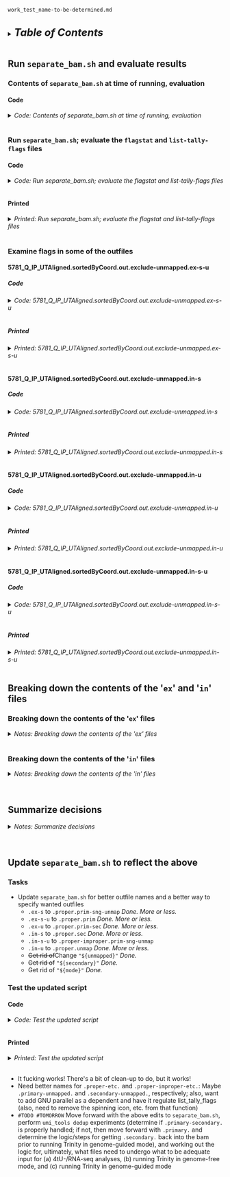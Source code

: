 
`work_test_name-to-be-determined.md`
<br />
<br />

<details>
<summary><font size="+2"><b><i>Table of Contents</i></b></font></summary>
<!-- MarkdownTOC -->

1. [Run `separate_bam.sh` and evaluate results](#run-separate_bamsh-and-evaluate-results)
	1. [Contents of `separate_bam.sh` at time of running, evaluation](#contents-of-separate_bamsh-at-time-of-running-evaluation)
		1. [Code](#code)
	1. [Run `separate_bam.sh`; evaluate the `flagstat` and `list-tally-flags` files](#run-separate_bamsh-evaluate-the-flagstat-and-list-tally-flags-files)
		1. [Code](#code-1)
		1. [Printed](#printed)
	1. [Examine flags in some of the outfiles](#examine-flags-in-some-of-the-outfiles)
		1. [5781_Q_IP_UTAligned.sortedByCoord.out.exclude-unmapped.ex-s-u](#5781_q_ip_utalignedsortedbycoordoutexclude-unmappedex-s-u)
			1. [Code](#code-2)
			1. [Printed](#printed-1)
		1. [5781_Q_IP_UTAligned.sortedByCoord.out.exclude-unmapped.in-s](#5781_q_ip_utalignedsortedbycoordoutexclude-unmappedin-s)
			1. [Code](#code-3)
			1. [Printed](#printed-2)
		1. [5781_Q_IP_UTAligned.sortedByCoord.out.exclude-unmapped.in-u](#5781_q_ip_utalignedsortedbycoordoutexclude-unmappedin-u)
			1. [Code](#code-4)
			1. [Printed](#printed-3)
		1. [5781_Q_IP_UTAligned.sortedByCoord.out.exclude-unmapped.in-s-u](#5781_q_ip_utalignedsortedbycoordoutexclude-unmappedin-s-u)
			1. [Code](#code-5)
			1. [Printed](#printed-4)
1. [Breaking down the contents of the '`ex`' and '`in`' files](#breaking-down-the-contents-of-the-ex-and-in-files)
	1. [Breaking down the contents of the '`ex`' files](#breaking-down-the-contents-of-the-ex-files)
	1. [Breaking down the contents of the '`in`' files](#breaking-down-the-contents-of-the-in-files)
1. [Summarize decisions](#summarize-decisions)
1. [Update `separate_bam.sh` to reflect the above](#update-separate_bamsh-to-reflect-the-above)
	1. [Tasks](#tasks)
	1. [Test the updated script](#test-the-updated-script)
		1. [Code](#code-6)
		1. [Printed](#printed-5)

<!-- /MarkdownTOC -->
</details>
<br />

<a id="run-separate_bamsh-and-evaluate-results"></a>
## Run `separate_bam.sh` and evaluate results
<a id="contents-of-separate_bamsh-at-time-of-running-evaluation"></a>
### Contents of `separate_bam.sh` at time of running, evaluation
<a id="code"></a>
#### Code
<details>
<summary><i>Code: Contents of separate_bam.sh at time of running, evaluation</i></summary>

```bash
#!/bin/bash

#  separate_split_bam.sh
#  KA


check_dependency() {
    what="""
    check_dependency()
    ------------------
    Check if program is available in \"\${PATH}\"; exit if not
    
    :param 1: program to be checked <chr>
    :return: NA
    """
    if [[ -z "${1}" ]]; then
        printf "%s\n" "${what}"
    else
        command -v "${1}" &>/dev/null ||
            {
                printf "%s\n" "Exiting: \"${1}\" not found in \"\${PATH}\"."
                printf "%s\n\n" "         Check your env or install \"${1}\"?"
                # exit 1
            }
    fi
}


check_argument_safe_mode() {
    what="""
    check_argument_safe_mode()
    --------------------------
    Run script in \"safe mode\" (\`set -Eeuxo pipefail\`) if specified

    #TODO Check that param is not empty or inappropriate format/string

    :param 1: run script in safe mode: TRUE or FALSE <lgl> [default: FALSE]
    :return: NA    
    """
    case "$(convert_chr_lower "${1}")" in
        true | t | 1) \
            printf "%s\n" "-u: \"Safe mode\" is TRUE."
            set -Eeuxo pipefail
            ;;
        false | f | 0) \
            printf "%s\n" "\"Safe mode\" is FALSE." ;;
        *) \
            printf "%s\n" "Exiting: \"Safe mode\" must be TRUE or FALSE."
            # exit 1
            ;;
    esac
}


check_exists_file() {
    what="""
    check_exists_file()
    -------------------
    Check that a file exists; exit if it doesn't
    
    #TODO Check that param is not an inappropriate format/string

    :param 1: file, including path <chr>
    :return: NA
    """
    if [[ -z "${1}" ]]; then
        printf "%s\n" "${what}"
    elif [[ ! -f "${1}" ]]; then
        printf "%s\n\n" "Exiting: File \"${1}\" does not exist."
        # exit 1
    else
        :
    fi
}


check_exists_directory() {
    what="""
    check_exists_directory()
    ------------------------
    Check that a directory exists; if it doesn't, then either make it or exit

    #TODO Check that params are not empty or inappropriate formats/strings

    :param 1: create directory if not found: TRUE or FALSE <lgl>
    :param 2: directory, including path <chr>
    :return: NA    
    """
    case "$(convert_chr_lower "${1}")" in
        true | t | 1) \
            [[ -d "${2}" ]] ||
                {
                    printf "%s\n" "${2} doesn't exist; mkdir'ing it."
                    mkdir -p "${2}"
                }
            ;;
        false | f | 0) \
            [[ -d "${2}" ]] ||
                {
                    printf "%s\n" "Exiting: ${2} does not exist."
                    exit 1
                }
            ;;
        *) \
            printf "%s\n" "Exiting: param 1 is not TRUE or FALSE."
            printf "%s\n" "${what}"
            exit 1
            ;;
    esac
}


check_argument_threads() {
    what="""
    check_argument_threads()
    ---------------
    Check the value assigned to variable for threads/cores in script

    :param 1: value assigned to variable for threads/cores <int >= 1>
    :return: NA

    #TODO Checks...
    """
    case "${1}" in
        '' | *[!0-9]*) \
            printf "%s\n" "Exiting: argument must be an integer >= 1."
            # exit 1
            ;;
        *) : ;;
    esac
}


check_argument_unmapped() {
    #TODO Description (what), checks, etc.
    case "$(convert_chr_lower "${1}")" in
        true | t | 1) \
            unmapped=1
            printf "%s\n" "\"Target 'unmapped' reads\" is TRUE."
            ;;
        false | f | 0) \
            unmapped=0
            printf "%s\n" "\"Target 'unmapped' reads\" is FALSE."
            ;;
        *) \
            printf "%s\n\n" "Exiting: \"unmapped\" argument must be TRUE or FALSE.\n"
            # exit 1
            ;;
    esac
}


check_argument_secondary() {
    #TODO Description (what), checks, etc.
    case "$(convert_chr_lower "${1}")" in
        true | t | 1) \
            secondary=1
            printf "%s\n" "\"Target 'secondary' alignments\" is TRUE."
            ;;
        false | f | 0) \
            secondary=0
            printf "%s\n" "\"Target 'secondary' alignments\" is FALSE."
            ;;
        *) \
            printf "%s\n\n" "Exiting: \"secondary\" argument must be TRUE or FALSE.\n"
            # exit 1
            ;;
    esac
}


check_argument_mode() {
    #TODO Description (what), checks, etc.
    case "$(convert_chr_lower "${1}")" in
        1) \
            mode=1
            printf "%s\n" "\"Run in '{in,ex}clusion' mode\" is set to '1'."
            ;;
        2) \
            mode=2
            printf "%s\n" "\"Run in '{in,ex}clusion' mode\" is set to '2'."
            ;;
        3) \
            mode=3
            printf "%s\n" "\"Run in '{in,ex}clusion' mode\" is set to '3'."
            ;;
        *) \
            printf "%s\n\n" "Exiting: \"{in,ex}clusion mode\" argument must be 1, 2, or 3.\n"
            # exit 1
            ;;
    esac
}


check_argument_flagstat() {
    #TODO Description (what), checks, etc.
    case "$(convert_chr_lower "${1}")" in
        true | t | 1) \
            flagstat=1
            printf "%s\n" "\"Run samtools flagstat\" is TRUE."
            ;;
        false | f | 0) \
            flagstat=0
            printf "%s\n" "\"Run samtools flagstat\" is FALSE."
            ;;
        *) \
            printf "%s\n\n" "Exiting: \"flagstat\" argument must be TRUE or FALSE.\n"
            # exit 1
            ;;
    esac
}


calculate_run_time() {
    what="""
    calculate_run_time()
    --------------------
    Calculate run time for chunk of code
    
    #TODO Check that params are not empty or inappropriate formats or strings

    :param 1: start time in \$(date +%s) format
    :param 2: end time in \$(date +%s) format
    :param 3: message to be displayed when printing the run time <chr>
    :return: message <chr>
    """
    local run_time
    
    run_time="$(echo "${2}" - "${1}" | bc -l)"
    
    echo ""
    echo "${3}"
    printf 'Run time: %dh:%dm:%ds\n' \
        $(( run_time/3600 )) \
        $(( run_time%3600/60 )) \
        $(( run_time%60 ))
    echo ""
}


display_spinning_icon() {
    what="""
    display_spinning_icon()
    -----------------------
    Display \"spinning icon\" while a background process runs
    
    #TODO Checks...
    
    :param 1: PID of the last program the shell ran in the background <int>
    :param 2: message to be displayed next to the spinning icon <chr>
    :return: spinning icon <chr>
    """
    local spin
    local i
    
    spin="/|\\–"
    i=0
    
    while kill -0 "${1}" 2> /dev/null; do
        i=$(( (i + 1) % 4 ))
        printf "\r${spin:$i:1} %s" "${2}"
        sleep .15
    done
}


list_tally_flags() {
    what="""
    list_tally_flags()
    ------------------
    List and tally flags in a bam infile; function acts on a bam infile to
    perform piped commands (samtools view, cut, sort, uniq -c, sort -nr) that
    list and tally flags; function writes the results to a txt outfile, the
    name of which is derived from the txt infile

    #TODO Checks...

    :param 1: name of bam infile, including path <chr>
    :param 2: name of txt outfile, including path <chr>
    :return: file \"\${2}\"
    """
    local start
    local end

    start="$(date +%s)"
    
    samtools view "${1}" \
        | cut -d$'\t' -f 2 \
        | sort \
        | uniq -c \
        | sort -nr \
            > "${2}" &
    display_spinning_icon $! \
    "Running piped commands (samtools view, cut, sort, uniq -c, sort -nr) on $(basename "${1}")... "
        
    end="$(date +%s)"
    echo ""
    calculate_run_time "${start}" "${end}"  \
    "List and tally flags in $(basename "${1}")."
}


check_argument_list_etc() {
    #TODO Description (what), checks, etc.
    case "$(convert_chr_lower "${1}")" in
        true | t | 1) \
            list_etc=1
            printf "%s\n" "\"Run list_tally_flags()\" is TRUE."
            ;;
        false | f | 0) \
            list_etc=0
            printf "%s\n" "\"Run list_tally_flags()\" is FALSE."
            ;;
        *) \
            printf "%s\n\n" "Exiting: \"list_etc\" argument must be TRUE or FALSE.\n"
            # exit 1
            ;;
    esac
}


convert_chr_lower() {
    what="""
    convert_chr_lower()
    -------------------
    Convert alphabetical characters in a string to lowercase letters
    
    :param 1: string <chr>
    :return: converted string (stdout) <chr>
    """
    if [[ -z "${1}" ]]; then
        printf "%s\n" "${what}"
    else
        string_in="${1}"
        string_out="$(printf %s "${string_in}" | tr '[:upper:]' '[:lower:]')"

        echo "${string_out}"
    fi
}


print_usage() {
    what="""
    print_usage()
    -------------
    Print the script's help message and exit

    #TODO Checks...

    :param 1: help message assigned to a variable within script <chr>
    :return: help message (stdout) <chr>
    """
    echo "${1}"
    exit 1
}


check_etc() {
    what="""
    check_etc()
    -----------
    Check dependencies, and check and make variable assignments 

    #TODO Checks, etc., and a means to print the contents of variable what

    :global safe_mode:
    :global infile:
    :global outdir:
    :global threads:
    :global flagstat:
    :return global base:
    :return global outfile:
    """
    #  Check for necessary dependencies; exit if not found
    check_dependency samtools

    #  Evaluate "${safe_mode}"
    check_argument_safe_mode "${safe_mode}"

    #  Check that "${infile}" exists
    check_exists_file "${infile}"

    #  If TRUE, then make "${outdir}" if it does not exist; if FALSE (i.e.,
    #+ "${outdir}" does not exist), then exit
    check_exists_directory TRUE "${outdir}"

    #TODO
    check_argument_unmapped "${unmapped}"
    
    #TODO
    check_argument_secondary "${secondary}"
    
    #TODO
    check_argument_mode "${mode}"
    
    #  Check on value assigned to "${flagstat}"
    check_argument_flagstat "${flagstat}"

    #TODO
    check_argument_list_etc "${list_etc}"
    
    #  Check on value assigned to "${threads}"
    check_argument_threads "${threads}"

    #TODO Not sure if I want these assignments in this function...
    #  Make additional variable assignments from the arguments
    base="$(basename "${infile}")"
    outfile="${base%.bam}.exclude-unmapped.bam"

    echo ""
}


main() {
    what="""
    main()
    ------
    Run samtools view to exclude unmapped reads from bam infile; optionally,
    run samtools flagstat on primary alignment-filtered bam outfile

    #TODO Checks, etc., and a means to print the contents of variable what
    
    :global threads: number of threads <int >= 1>
    :global infile: bam infile, including path <chr>
    :global outdir: outfile directory, including path <chr>
    :global outfile: bam outfile, including path <chr>
    :global flagstat: run samtools flagstat on bams <0 or 1>
    :global list_etc: run samtools flagstat on bams <0 or 1>
    :return: file outdir/outfile (samtools view)
    :return: file outdir/outfile (samtools flagstat)
    :return: file outdir/outfile (list_tally_flags)
    """
    echo ""
    echo "Running ${0}... "
    echo "Filtering out unmapped reads..."

    if [[ "${mode}" -eq 1 ]]; then
        #  Inclusion ---------------------------
        #  Including only (--rf/-F) unmapped reads (0x0004, 0x0008)
        if [[ "${unmapped}" -eq 1 ]]; then
            samtools view \
                -@ "${threads}" \
                --rf 0x0004 \
                --rf 0x0008 \
                -F 0x0100 \
                -b -o "${outdir}/${outfile%.bam}.in-u.bam" \
                "${infile}"
        fi

        #  Including only (--rf/-F) secondary alignments (0x0100)
        if [[ "${secondary}" -eq 1 ]]; then
            samtools view \
                -@ "${threads}" \
                --rf 0x0100 \
                -F 0x0004 \
                -F 0x0008 \
                -b -o "${outdir}/${outfile%.bam}.in-s.bam" \
                "${infile}"
        fi

        #  Inclusion (--rf) of 0x0100, 0x0004, and 0x0008
        if [[ "${unmapped}" -eq 1 && "${secondary}" -eq 1 ]]; then
            samtools view \
                -@ "${threads}" \
                --rf 0x0100 \
                --rf 0x0004 \
                --rf 0x0008 \
                -b -o "${outdir}/${outfile%.bam}.in-s-u.bam" \
                "${infile}"
        fi

        #  Exclusion ---------------------------
        #  Excluding (-F) unmapped reads (0x0004, 0x0008)
        if [[ "${unmapped}" -eq 1 ]]; then
            samtools view \
                -@ "${threads}" \
                -F 0x0004 \
                -F 0x0008 \
                -b -o "${outdir}/${outfile%.bam}.ex-u.bam" \
                "${infile}"
        fi

        #  Excluding (-F) secondary alignments (0x0100)
        if [[ "${secondary}" -eq 1 ]]; then
            samtools view \
                -@ "${threads}" \
                -F 0x0100 \
                -b -o "${outdir}/${outfile%.bam}.ex-s.bam" \
                "${infile}"
        fi

        #  Excluding (-F) 0x0100, 0x0004, and 0x0008
        if [[ "${unmapped}" -eq 1 && "${secondary}" -eq 1 ]]; then
            samtools view \
                -@ "${threads}" \
                -F 0x0100 \
                -F 0x0004 \
                -F 0x0008 \
                -b -o "${outdir}/${outfile%.bam}.ex-s-u.bam" \
                "${infile}"
        fi

    elif [[ "${mode}" -eq 2 ]]; then
        #  Inclusion ---------------------------
        #  Including only (--rf/-F) unmapped reads (0x0004, 0x0008)
        if [[ "${unmapped}" -eq 1 ]]; then
            samtools view \
                -@ "${threads}" \
                --rf 0x0004 \
                --rf 0x0008 \
                -F 0x0100 \
                -b -o "${outdir}/${outfile%.bam}.in-u.bam" \
                "${infile}"
        fi

        #  Including only (--rf/-F) secondary alignments (0x0100)
        if [[ "${secondary}" -eq 1 ]]; then
            samtools view \
                -@ "${threads}" \
                --rf 0x0100 \
                -F 0x0004 \
                -F 0x0008 \
                -b -o "${outdir}/${outfile%.bam}.in-s.bam" \
                "${infile}"
        fi

        #  Including only (--rf/-F) 0x0100, 0x0004, and 0x0008
        if [[ "${unmapped}" -eq 1 && "${secondary}" -eq 1 ]]; then
            samtools view \
                -@ "${threads}" \
                --rf 0x0100 \
                --rf 0x0004 \
                --rf 0x0008 \
                -b -o "${outdir}/${outfile%.bam}.in-s-u.bam" \
                "${infile}"
        fi

    elif [[ "${mode}" -eq 3 ]]; then
        #  Exclusion ---------------------------
        #  Excluding (-F) unmapped reads (0x0004, 0x0008)
        if [[ "${unmapped}" -eq 1 ]]; then
            samtools view \
                -@ "${threads}" \
                -F 0x0004 \
                -F 0x0008 \
                -b -o "${outdir}/${outfile%.bam}.ex-u.bam" \
                "${infile}"
        fi

        #  Excluding (-F) secondary alignments (0x0100)
        if [[ "${secondary}" -eq 1 ]]; then
            samtools view \
                -@ "${threads}" \
                -F 0x0100 \
                -b -o "${outdir}/${outfile%.bam}.ex-s.bam" \
                "${infile}"
        fi

        #  Excluding (-F) 0x0100, 0x0004, and 0x0008
        if [[ "${unmapped}" -eq 1 && "${secondary}" -eq 1 ]]; then
            samtools view \
                -@ "${threads}" \
                -F 0x0100 \
                -F 0x0004 \
                -F 0x0008 \
                -b -o "${outdir}/${outfile%.bam}.ex-s-u.bam" \
                "${infile}"
        fi
    fi

    if [[ $((flagstat)) -eq 1 ]]; then
        for i in "${outdir}/${outfile%.bam}."*".bam"; do
            samtools flagstat \
                -@ "${threads}" \
                "${i}" \
                    > "${i%.bam}.flagstat.txt"
        done
    fi

    if [[ $((list_etc)) -eq 1 ]]; then
        for i in "${outdir}/${outfile%.bam}."*".bam"; do
            list_tally_flags \
                "${i}" \
                "${i%.bam}.list-tally-flags.txt"
        done
    fi
}


#  ------------------------------------
#  Handle arguments
#  ------------------------------------
help="""
#  ------------------------------------
#  separate_split_bams.sh
#  ------------------------------------
Filter out unmapped reads from a bam infile. Optionally, run samtools flagstat
on the filtered bam outfile.

Name(s) of outfile(s) will be derived from the infile.

Dependencies:
    - samtools >= version #TBD

Arguments:
    -u  safe_mode  use safe mode: TRUE or FALSE <lgl> [default: FALSE]
    -i  infile     bam infile, including path <chr>
    -o  outdir     outfile directory, including path; if not found, will be
                   mkdir'd <chr>
    -v  unmapped   target 'unmapped' reads <lgl> [default: TRUE]
    -s  secondary  target 'secondary' alignments <lgl> [default: TRUE]
    -m  mode       run in '{in,ex}clusion' mode 1, 2, or 3 <int = 1, 2, or 3>
                   [default: 1]

                       mode 1: bam outfiles *including* and *excluding* the
                               'unmapped' reads and/or 'secondary' alignments
                               are produced
                       mode 2: only bam outfiles *including* the 'unmapped'
                               reads and/or 'secondary' alignments are produced
                               produced
                       mode 3: only bam outfiles *excluding* the 'unmapped'
                               reads and/or 'secondary' alignments are produced
                               produced

    -f  flagstat   run samtools flagstat on bam outfiles <lgl> [default: TRUE]
    -l  list_etc   run list_tally_flags() on bam outfiles <lgl> [default: TRUE]
    -t  threads    number of threads <int >= 1> [default: 1]
"""

while getopts "u:i:o:v:s:m:f:l:t:" opt; do
    case "${opt}" in
        u) safe_mode="${OPTARG}" ;;
        i) infile="${OPTARG}" ;;
        o) outdir="${OPTARG}" ;;
        v) unmapped="${OPTARG}" ;;
        s) secondary="${OPTARG}" ;;
        m) mode="${OPTARG}" ;;
        f) flagstat="${OPTARG}" ;;
        l) list_etc="${OPTARG}" ;;
        t) threads="${OPTARG}" ;;
        *) print_usage ;;
    esac
done

[[ -z "${safe_mode}" ]] && safe_mode=FALSE
[[ -z "${infile}" ]] && print_usage "${help}"
[[ -z "${outdir}" ]] && print_usage "${help}"
[[ -z "${unmapped}" ]] && unmapped=TRUE
[[ -z "${secondary}" ]] && secondary=TRUE
[[ -z "${mode}" ]] && mode=1
[[ -z "${flagstat}" ]] && flagstat=TRUE
[[ -z "${list_etc}" ]] && list_etc=TRUE
[[ -z "${threads}" ]] && threads=1


#  ------------------------------------
#  Check dependencies, and check and make variable assignments 
#  ------------------------------------
check_etc


#  ------------------------------------
#  Run samtools to...
#  ------------------------------------
main
```
</details>
<br />

<a id="run-separate_bamsh-evaluate-the-flagstat-and-list-tally-flags-files"></a>
### Run `separate_bam.sh`; evaluate the `flagstat` and `list-tally-flags` files
<a id="code-1"></a>
#### Code
<details>
<summary><i>Code: Run separate_bam.sh; evaluate the flagstat and list-tally-flags files</i></summary>

```bash
#!/bin/bash
#DONTRUN #CONTINUE

grabnode  # 8, etc.
transcriptome
Trinity_env
ml SAMtools/1.16.1-GCC-11.2.0

bash bin/separate_bam.sh

in="tmp/2023-0210_test-data_separate_bam_reads-alignments/5781_Q_IP_UTAligned.sortedByCoord.out.bam"
out="tmp/2023-0210_test-data_separate_bam_reads-alignments/test"
bash bin/separate_bam.sh \
    -u FALSE \
    -i "${in}" \
    -o "${out}" \
    -v TRUE \
    -s TRUE \
    -m 1 \
    -f TRUE \
    -l TRUE \
    -t "${SLURM_CPUS_ON_NODE}"

cd "${out}"

for i in *.flagstat.txt *.list-tally-flags.txt; do
	echo "${i}"
	cat "${i}"
	echo ""
done

transcriptome
```
</details>
<br />

<a id="printed"></a>
#### Printed
<details>
<summary><i>Printed: Run separate_bam.sh; evaluate the flagstat and list-tally-flags files</i></summary>

```txt
❯ grabnode
How many CPUs/cores would you like to grab on the node? [1-36] 8
How much memory (GB) would you like to grab? [160]
Please enter the max number of days you would like to grab this node: [1-7] 1
Do you need a GPU ? [y/N]N

You have requested 8 CPUs on this node/server for 1 days or until you type exit.

Warning: If you exit this shell before your jobs are finished, your jobs
on this node/server will be terminated. Please use sbatch for larger jobs.

Shared PI folders can be found in: /fh/fast, /fh/scratch and /fh/secure.

Requesting Queue: campus-new cores: 8 memory: 160 gpu: NONE
srun: job 10188359 queued and waiting for resources
srun: job 10188359 has been allocated resources


❯ bash bin/separate_bam.sh

#  ------------------------------------
#  separate_split_bams.sh
#  ------------------------------------
Filter out unmapped reads from a bam infile. Optionally, run samtools flagstat
on the filtered bam outfile.

Name(s) of outfile(s) will be derived from the infile.

Dependencies:
    - samtools >= version #TBD

Arguments:
    -u  safe_mode  use safe mode: TRUE or FALSE <lgl> [default: FALSE]
    -i  infile     bam infile, including path <chr>
    -o  outdir     outfile directory, including path; if not found, will be
                   mkdir'd <chr>
    -v  unmapped   target 'unmapped' reads <lgl> [default: TRUE]
    -s  secondary  target 'secondary' alignments <lgl> [default: TRUE]
    -m  mode       run in '{in,ex}clusion' mode 1, 2, or 3 <int = 1, 2, or 3>
                   [default: 1]

                       mode 1: bam outfiles *including* and *excluding* the
                               'unmapped' reads and/or 'secondary' alignments
                               are produced
                       mode 2: only bam outfiles *including* the 'unmapped'
                               reads and/or 'secondary' alignments are produced
                               produced
                       mode 3: only bam outfiles *excluding* the 'unmapped'
                               reads and/or 'secondary' alignments are produced
                               produced

    -f  flagstat   run samtools flagstat on bam outfiles <lgl> [default: TRUE]
    -l  list_etc   run list_tally_flags() on bam outfiles <lgl> [default: TRUE]
    -t  threads    number of threads <int >= 1> [default: 1]


❯ bash bin/separate_bam.sh \
>     -u FALSE \
>     -i "${in}" \
>     -o "${out}" \
>     -v TRUE \
>     -s TRUE \
>     -m 1 \
>     -f TRUE \
>     -l TRUE \
>     -t "${SLURM_CPUS_ON_NODE}"
"Safe mode" is FALSE.
tmp/2023-0210_test-data_separate_bam_reads-alignments/test doesn't exist; mkdir'ing it.
"Run in 'unmapped' mode" is TRUE.
"Run in 'secondary' mode" is TRUE.
"Run in '{in,ex}clusion' mode" is set to '1'.
"Run samtools flagstat" is TRUE.
"Run list_tally_flags()" is TRUE.


Running bin/separate_bam.sh...
Filtering out unmapped reads...
/ Running piped commands (samtools view, cut, sort, uniq -c, sort -nr) on 5781_Q_IP_UTAligned.sortedByCoord.out.exclude-unmapped.ex-s.bam...

List and tally flags in 5781_Q_IP_UTAligned.sortedByCoord.out.exclude-unmapped.ex-s.bam.
Run time: 0h:0m:7s

– Running piped commands (samtools view, cut, sort, uniq -c, sort -nr) on 5781_Q_IP_UTAligned.sortedByCoord.out.exclude-unmapped.ex-s-u.bam...

List and tally flags in 5781_Q_IP_UTAligned.sortedByCoord.out.exclude-unmapped.ex-s-u.bam.
Run time: 0h:0m:7s

\ Running piped commands (samtools view, cut, sort, uniq -c, sort -nr) on 5781_Q_IP_UTAligned.sortedByCoord.out.exclude-unmapped.ex-u.bam...

List and tally flags in 5781_Q_IP_UTAligned.sortedByCoord.out.exclude-unmapped.ex-u.bam.
Run time: 0h:0m:6s

– Running piped commands (samtools view, cut, sort, uniq -c, sort -nr) on 5781_Q_IP_UTAligned.sortedByCoord.out.exclude-unmapped.in-s.bam...

List and tally flags in 5781_Q_IP_UTAligned.sortedByCoord.out.exclude-unmapped.in-s.bam.
Run time: 0h:0m:1s

| Running piped commands (samtools view, cut, sort, uniq -c, sort -nr) on 5781_Q_IP_UTAligned.sortedByCoord.out.exclude-unmapped.in-s-u.bam...

List and tally flags in 5781_Q_IP_UTAligned.sortedByCoord.out.exclude-unmapped.in-s-u.bam.
Run time: 0h:0m:2s

\ Running piped commands (samtools view, cut, sort, uniq -c, sort -nr) on 5781_Q_IP_UTAligned.sortedByCoord.out.exclude-unmapped.in-u.bam...

List and tally flags in 5781_Q_IP_UTAligned.sortedByCoord.out.exclude-unmapped.in-u.bam.
Run time: 0h:0m:0s


❯ cd "${out}"
/home/kalavatt/tsukiyamalab/kalavatt/2022_transcriptome-construction/tmp/2023-0210_test-data_separate_bam_reads-alignments/test


❯ for i in *.flagstat.txt *.list-tally-flags.txt; do
>     echo "${i}"
>     cat "${i}"
>     echo ""
> done
❯ for i in *.flagstat.txt *.list-tally-flags.txt; do
5781_Q_IP_UTAligned.sortedByCoord.out.exclude-unmapped.ex-s.flagstat.txt
4317664 + 0 in total (QC-passed reads + QC-failed reads)
4317664 + 0 primary
0 + 0 secondary
0 + 0 supplementary
0 + 0 duplicates
0 + 0 primary duplicates
4129819 + 0 mapped (95.65% : N/A)
4129819 + 0 primary mapped (95.65% : N/A)
4317664 + 0 paired in sequencing
2158832 + 0 read1
2158832 + 0 read2
4090422 + 0 properly paired (94.74% : N/A)
4090422 + 0 with itself and mate mapped
39397 + 0 singletons (0.91% : N/A)
0 + 0 with mate mapped to a different chr
0 + 0 with mate mapped to a different chr (mapQ>=5)

5781_Q_IP_UTAligned.sortedByCoord.out.exclude-unmapped.ex-s-u.flagstat.txt
4090422 + 0 in total (QC-passed reads + QC-failed reads)
4090422 + 0 primary
0 + 0 secondary
0 + 0 supplementary
0 + 0 duplicates
0 + 0 primary duplicates
4090422 + 0 mapped (100.00% : N/A)
4090422 + 0 primary mapped (100.00% : N/A)
4090422 + 0 paired in sequencing
2045211 + 0 read1
2045211 + 0 read2
4090422 + 0 properly paired (100.00% : N/A)
4090422 + 0 with itself and mate mapped
0 + 0 singletons (0.00% : N/A)
0 + 0 with mate mapped to a different chr
0 + 0 with mate mapped to a different chr (mapQ>=5)

5781_Q_IP_UTAligned.sortedByCoord.out.exclude-unmapped.ex-u.flagstat.txt
4774802 + 0 in total (QC-passed reads + QC-failed reads)
4090422 + 0 primary
684380 + 0 secondary
0 + 0 supplementary
0 + 0 duplicates
0 + 0 primary duplicates
4774802 + 0 mapped (100.00% : N/A)
4090422 + 0 primary mapped (100.00% : N/A)
4090422 + 0 paired in sequencing
2045211 + 0 read1
2045211 + 0 read2
4090422 + 0 properly paired (100.00% : N/A)
4090422 + 0 with itself and mate mapped
0 + 0 singletons (0.00% : N/A)
0 + 0 with mate mapped to a different chr
0 + 0 with mate mapped to a different chr (mapQ>=5)

5781_Q_IP_UTAligned.sortedByCoord.out.exclude-unmapped.in-s.flagstat.txt
684380 + 0 in total (QC-passed reads + QC-failed reads)
0 + 0 primary
684380 + 0 secondary
0 + 0 supplementary
0 + 0 duplicates
0 + 0 primary duplicates
684380 + 0 mapped (100.00% : N/A)
0 + 0 primary mapped (N/A : N/A)
0 + 0 paired in sequencing
0 + 0 read1
0 + 0 read2
0 + 0 properly paired (N/A : N/A)
0 + 0 with itself and mate mapped
0 + 0 singletons (N/A : N/A)
0 + 0 with mate mapped to a different chr
0 + 0 with mate mapped to a different chr (mapQ>=5)

5781_Q_IP_UTAligned.sortedByCoord.out.exclude-unmapped.in-s-u.flagstat.txt
922429 + 0 in total (QC-passed reads + QC-failed reads)
227242 + 0 primary
695187 + 0 secondary
0 + 0 supplementary
0 + 0 duplicates
0 + 0 primary duplicates
734584 + 0 mapped (79.64% : N/A)
39397 + 0 primary mapped (17.34% : N/A)
227242 + 0 paired in sequencing
113621 + 0 read1
113621 + 0 read2
0 + 0 properly paired (0.00% : N/A)
0 + 0 with itself and mate mapped
39397 + 0 singletons (17.34% : N/A)
0 + 0 with mate mapped to a different chr
0 + 0 with mate mapped to a different chr (mapQ>=5)

5781_Q_IP_UTAligned.sortedByCoord.out.exclude-unmapped.in-u.flagstat.txt
227242 + 0 in total (QC-passed reads + QC-failed reads)
227242 + 0 primary
0 + 0 secondary
0 + 0 supplementary
0 + 0 duplicates
0 + 0 primary duplicates
39397 + 0 mapped (17.34% : N/A)
39397 + 0 primary mapped (17.34% : N/A)
227242 + 0 paired in sequencing
113621 + 0 read1
113621 + 0 read2
0 + 0 properly paired (0.00% : N/A)
0 + 0 with itself and mate mapped
39397 + 0 singletons (17.34% : N/A)
0 + 0 with mate mapped to a different chr
0 + 0 with mate mapped to a different chr (mapQ>=5)

5781_Q_IP_UTAligned.sortedByCoord.out.exclude-unmapped.ex-s.list-tally-flags.txt
1033332 83
1033332 163
1011879 99
1011879 147
  74223 77
  74223 141
  18512 165
  18511 89
  17012 73
  17012 133
   1965 137
   1960 69
   1915 101
   1909 153

5781_Q_IP_UTAligned.sortedByCoord.out.exclude-unmapped.ex-s-u.list-tally-flags.txt
1033332 83
1033332 163
1011879 99
1011879 147

5781_Q_IP_UTAligned.sortedByCoord.out.exclude-unmapped.ex-u.list-tally-flags.txt
1033332 83
1033332 163
1011879 99
1011879 147
 289272 419
 289272 339
  52918 403
  52918 355

5781_Q_IP_UTAligned.sortedByCoord.out.exclude-unmapped.in-s.list-tally-flags.txt
 289272 419
 289272 339
  52918 403
  52918 355

5781_Q_IP_UTAligned.sortedByCoord.out.exclude-unmapped.in-s-u.list-tally-flags.txt
 289272 419
 289272 339
  74223 77
  74223 141
  52918 403
  52918 355
  18512 165
  18511 89
  17012 73
  17012 133
   8489 345
   1965 137
   1960 69
   1915 101
   1909 153
   1328 329
    797 393
    193 409

5781_Q_IP_UTAligned.sortedByCoord.out.exclude-unmapped.in-u.list-tally-flags.txt
  74223 77
  74223 141
  18512 165
  18511 89
  17012 73
  17012 133
   1965 137
   1960 69
   1915 101
   1909 153
```
</details>
<br />

<a id="examine-flags-in-some-of-the-outfiles"></a>
### Examine flags in some of the outfiles
<a id="5781_q_ip_utalignedsortedbycoordoutexclude-unmappedex-s-u"></a>
#### 5781_Q_IP_UTAligned.sortedByCoord.out.exclude-unmapped.ex-s-u
<a id="code-2"></a>
##### Code
<details>
<summary><i>Code: 5781_Q_IP_UTAligned.sortedByCoord.out.exclude-unmapped.ex-s-u</i></summary>

```bash
#!/bin/bash
#DONTRUN #CONTINUE

flags=(
	83
	163
	99
	147
)
for i in "${flags[@]}"; do
	echo "❯ perl bin/parse_bam-flag.pl ${i}"
	perl bin/parse_bam-flag.pl "${i}"
	echo ""
done
```
</details>
<br />

<a id="printed-1"></a>
##### Printed
<details>
<summary><i>Printed: 5781_Q_IP_UTAligned.sortedByCoord.out.exclude-unmapped.ex-s-u</i></summary>

```txt
❯ for i in "${flags[@]}"; do
>     echo "❯ perl bin/parse_bam-flag.pl ${i}"
>     perl bin/parse_bam-flag.pl "${i}"
>     echo ""
> done
❯ perl bin/parse_bam-flag.pl 83
template having multiple segments in sequencing, i.e., read paired (0x1)
each segment properly aligned according to the aligner, i.e., read mapped in proper pair (0x2)
SEQ being reverse complemented, i.e., read reverse strand (0x10)
the first segment in the template, i.e., first in pair (0x40)

❯ perl bin/parse_bam-flag.pl 163
template having multiple segments in sequencing, i.e., read paired (0x1)
each segment properly aligned according to the aligner, i.e., read mapped in proper pair (0x2)
SEQ of the next segment in the template being reversed, i.e., mate reverse strand (0x20)
the last segment in the template, i.e., second in pair (0x80)

❯ perl bin/parse_bam-flag.pl 99
template having multiple segments in sequencing, i.e., read paired (0x1)
each segment properly aligned according to the aligner, i.e., read mapped in proper pair (0x2)
SEQ of the next segment in the template being reversed, i.e., mate reverse strand (0x20)
the first segment in the template, i.e., first in pair (0x40)

❯ perl bin/parse_bam-flag.pl 147
template having multiple segments in sequencing, i.e., read paired (0x1)
each segment properly aligned according to the aligner, i.e., read mapped in proper pair (0x2)
SEQ being reverse complemented, i.e., read reverse strand (0x10)
the last segment in the template, i.e., second in pair (0x80)
```
</details>
<br />

<a id="5781_q_ip_utalignedsortedbycoordoutexclude-unmappedin-s"></a>
#### 5781_Q_IP_UTAligned.sortedByCoord.out.exclude-unmapped.in-s
<a id="code-3"></a>
##### Code
<details>
<summary><i>Code: 5781_Q_IP_UTAligned.sortedByCoord.out.exclude-unmapped.in-s</i></summary>

```bash
#!/bin/bash
#DONTRUN #CONTINUE

flags=(
	419
	339
	403
	355
)
echo "5781_Q_IP_UTAligned.sortedByCoord.out.exclude-unmapped.in-s.list-tally-flags.txt"
for i in "${flags[@]}"; do
	echo "❯ perl bin/parse_bam-flag.pl ${i}"
	perl bin/parse_bam-flag.pl "${i}"
	echo ""
done
```
</details>
<br />

<a id="printed-2"></a>
##### Printed
<details>
<summary><i>Printed: 5781_Q_IP_UTAligned.sortedByCoord.out.exclude-unmapped.in-s</i></summary>

```txt
❯ echo "5781_Q_IP_UTAligned.sortedByCoord.out.exclude-unmapped.in-s.list-tally-flags.txt"
5781_Q_IP_UTAligned.sortedByCoord.out.exclude-unmapped.in-s.list-tally-flags.txt


❯ for i in "${flags[@]}"; do
>     echo "❯ perl bin/parse_bam-flag.pl ${i}"
>     perl bin/parse_bam-flag.pl "${i}"
>     echo ""
> done
❯ perl bin/parse_bam-flag.pl 419
template having multiple segments in sequencing, i.e., read paired (0x1)
each segment properly aligned according to the aligner, i.e., read mapped in proper pair (0x2)
SEQ of the next segment in the template being reversed, i.e., mate reverse strand (0x20)
the last segment in the template, i.e., second in pair (0x80)
secondary alignment, i.e., not primary alignment (0x100)

❯ perl bin/parse_bam-flag.pl 339
template having multiple segments in sequencing, i.e., read paired (0x1)
each segment properly aligned according to the aligner, i.e., read mapped in proper pair (0x2)
SEQ being reverse complemented, i.e., read reverse strand (0x10)
the first segment in the template, i.e., first in pair (0x40)
secondary alignment, i.e., not primary alignment (0x100)

❯ perl bin/parse_bam-flag.pl 403
template having multiple segments in sequencing, i.e., read paired (0x1)
each segment properly aligned according to the aligner, i.e., read mapped in proper pair (0x2)
SEQ being reverse complemented, i.e., read reverse strand (0x10)
the last segment in the template, i.e., second in pair (0x80)
secondary alignment, i.e., not primary alignment (0x100)

❯ perl bin/parse_bam-flag.pl 355
template having multiple segments in sequencing, i.e., read paired (0x1)
each segment properly aligned according to the aligner, i.e., read mapped in proper pair (0x2)
SEQ of the next segment in the template being reversed, i.e., mate reverse strand (0x20)
the first segment in the template, i.e., first in pair (0x40)
secondary alignment, i.e., not primary alignment (0x100)
```
</details>
<br />

<a id="5781_q_ip_utalignedsortedbycoordoutexclude-unmappedin-u"></a>
#### 5781_Q_IP_UTAligned.sortedByCoord.out.exclude-unmapped.in-u
<a id="code-4"></a>
##### Code
<details>
<summary><i>Code: 5781_Q_IP_UTAligned.sortedByCoord.out.exclude-unmapped.in-u</i></summary>

```bash
#!/bin/bash
#DONTRUN #CONTINUE

flags=(
	77
	141
	165
	89
	73
	133
	137
	69
	101
	153
)
for i in "${flags[@]}"; do
	echo "❯ perl bin/parse_bam-flag.pl ${i}"
	perl bin/parse_bam-flag.pl "${i}"
	echo ""
done
```
</details>
<br />

<a id="printed-3"></a>
##### Printed
<details>
<summary><i>Printed: 5781_Q_IP_UTAligned.sortedByCoord.out.exclude-unmapped.in-u</i></summary>

```txt
❯ for i in "${flags[@]}"; do
>     echo "❯ perl bin/parse_bam-flag.pl ${i}"
>     perl bin/parse_bam-flag.pl "${i}"
>     echo ""
> done
❯ perl bin/parse_bam-flag.pl 77
template having multiple segments in sequencing, i.e., read paired (0x1)
segment unmapped, i.e., read unmapped (0x4)
next segment in the template unmapped, i.e., mate unmapped (0x8)
the first segment in the template, i.e., first in pair (0x40)

❯ perl bin/parse_bam-flag.pl 141
template having multiple segments in sequencing, i.e., read paired (0x1)
segment unmapped, i.e., read unmapped (0x4)
next segment in the template unmapped, i.e., mate unmapped (0x8)
the last segment in the template, i.e., second in pair (0x80)

❯ perl bin/parse_bam-flag.pl 165
template having multiple segments in sequencing, i.e., read paired (0x1)
segment unmapped, i.e., read unmapped (0x4)
SEQ of the next segment in the template being reversed, i.e., mate reverse strand (0x20)
the last segment in the template, i.e., second in pair (0x80)

❯ perl bin/parse_bam-flag.pl 89
template having multiple segments in sequencing, i.e., read paired (0x1)
next segment in the template unmapped, i.e., mate unmapped (0x8)
SEQ being reverse complemented, i.e., read reverse strand (0x10)
the first segment in the template, i.e., first in pair (0x40)

❯ perl bin/parse_bam-flag.pl 73
template having multiple segments in sequencing, i.e., read paired (0x1)
next segment in the template unmapped, i.e., mate unmapped (0x8)
the first segment in the template, i.e., first in pair (0x40)

❯ perl bin/parse_bam-flag.pl 133
template having multiple segments in sequencing, i.e., read paired (0x1)
segment unmapped, i.e., read unmapped (0x4)
the last segment in the template, i.e., second in pair (0x80)

❯ perl bin/parse_bam-flag.pl 137
template having multiple segments in sequencing, i.e., read paired (0x1)
next segment in the template unmapped, i.e., mate unmapped (0x8)
the last segment in the template, i.e., second in pair (0x80)

❯ perl bin/parse_bam-flag.pl 69
template having multiple segments in sequencing, i.e., read paired (0x1)
segment unmapped, i.e., read unmapped (0x4)
the first segment in the template, i.e., first in pair (0x40)

❯ perl bin/parse_bam-flag.pl 101
template having multiple segments in sequencing, i.e., read paired (0x1)
segment unmapped, i.e., read unmapped (0x4)
SEQ of the next segment in the template being reversed, i.e., mate reverse strand (0x20)
the first segment in the template, i.e., first in pair (0x40)

❯ perl bin/parse_bam-flag.pl 153
template having multiple segments in sequencing, i.e., read paired (0x1)
next segment in the template unmapped, i.e., mate unmapped (0x8)
SEQ being reverse complemented, i.e., read reverse strand (0x10)
the last segment in the template, i.e., second in pair (0x80)
```
</details>
<br />

<a id="5781_q_ip_utalignedsortedbycoordoutexclude-unmappedin-s-u"></a>
#### 5781_Q_IP_UTAligned.sortedByCoord.out.exclude-unmapped.in-s-u
<a id="code-5"></a>
##### Code
<details>
<summary><i>Code: 5781_Q_IP_UTAligned.sortedByCoord.out.exclude-unmapped.in-s-u</i></summary>

```bash
#!/bin/bash
#DONTRUN #CONTINUE

flags=(
	419
	339
	77
	141
	403
	355
	165
	89
	73
	133
	345
	137
	69
	101
	153
	329
	393
	409
)
for i in "${flags[@]}"; do
	echo "❯ perl bin/parse_bam-flag.pl ${i}"
	perl bin/parse_bam-flag.pl "${i}"
	echo ""
done
```
</details>
<br />

<a id="printed-4"></a>
##### Printed
<details>
<summary><i>Printed: 5781_Q_IP_UTAligned.sortedByCoord.out.exclude-unmapped.in-s-u</i></summary>

```txt
❯ for i in "${flags[@]}"; do
>     echo "❯ perl bin/parse_bam-flag.pl ${i}"
>     perl bin/parse_bam-flag.pl "${i}"
>     echo ""
> done
❯ perl bin/parse_bam-flag.pl 419
template having multiple segments in sequencing, i.e., read paired (0x1)
each segment properly aligned according to the aligner, i.e., read mapped in proper pair (0x2)
SEQ of the next segment in the template being reversed, i.e., mate reverse strand (0x20)
the last segment in the template, i.e., second in pair (0x80)
secondary alignment, i.e., not primary alignment (0x100)

❯ perl bin/parse_bam-flag.pl 339
template having multiple segments in sequencing, i.e., read paired (0x1)
each segment properly aligned according to the aligner, i.e., read mapped in proper pair (0x2)
SEQ being reverse complemented, i.e., read reverse strand (0x10)
the first segment in the template, i.e., first in pair (0x40)
secondary alignment, i.e., not primary alignment (0x100)

❯ perl bin/parse_bam-flag.pl 77
template having multiple segments in sequencing, i.e., read paired (0x1)
segment unmapped, i.e., read unmapped (0x4)
next segment in the template unmapped, i.e., mate unmapped (0x8)
the first segment in the template, i.e., first in pair (0x40)

❯ perl bin/parse_bam-flag.pl 141
template having multiple segments in sequencing, i.e., read paired (0x1)
segment unmapped, i.e., read unmapped (0x4)
next segment in the template unmapped, i.e., mate unmapped (0x8)
the last segment in the template, i.e., second in pair (0x80)

❯ perl bin/parse_bam-flag.pl 403
template having multiple segments in sequencing, i.e., read paired (0x1)
each segment properly aligned according to the aligner, i.e., read mapped in proper pair (0x2)
SEQ being reverse complemented, i.e., read reverse strand (0x10)
the last segment in the template, i.e., second in pair (0x80)
secondary alignment, i.e., not primary alignment (0x100)

❯ perl bin/parse_bam-flag.pl 355
template having multiple segments in sequencing, i.e., read paired (0x1)
each segment properly aligned according to the aligner, i.e., read mapped in proper pair (0x2)
SEQ of the next segment in the template being reversed, i.e., mate reverse strand (0x20)
the first segment in the template, i.e., first in pair (0x40)
secondary alignment, i.e., not primary alignment (0x100)

❯ perl bin/parse_bam-flag.pl 165
template having multiple segments in sequencing, i.e., read paired (0x1)
segment unmapped, i.e., read unmapped (0x4)
SEQ of the next segment in the template being reversed, i.e., mate reverse strand (0x20)
the last segment in the template, i.e., second in pair (0x80)

❯ perl bin/parse_bam-flag.pl 89
template having multiple segments in sequencing, i.e., read paired (0x1)
next segment in the template unmapped, i.e., mate unmapped (0x8)
SEQ being reverse complemented, i.e., read reverse strand (0x10)
the first segment in the template, i.e., first in pair (0x40)

❯ perl bin/parse_bam-flag.pl 73
template having multiple segments in sequencing, i.e., read paired (0x1)
next segment in the template unmapped, i.e., mate unmapped (0x8)
the first segment in the template, i.e., first in pair (0x40)

❯ perl bin/parse_bam-flag.pl 133
template having multiple segments in sequencing, i.e., read paired (0x1)
segment unmapped, i.e., read unmapped (0x4)
the last segment in the template, i.e., second in pair (0x80)

❯ perl bin/parse_bam-flag.pl 345
template having multiple segments in sequencing, i.e., read paired (0x1)
next segment in the template unmapped, i.e., mate unmapped (0x8)
SEQ being reverse complemented, i.e., read reverse strand (0x10)
the first segment in the template, i.e., first in pair (0x40)
secondary alignment, i.e., not primary alignment (0x100)

❯ perl bin/parse_bam-flag.pl 137
template having multiple segments in sequencing, i.e., read paired (0x1)
next segment in the template unmapped, i.e., mate unmapped (0x8)
the last segment in the template, i.e., second in pair (0x80)

❯ perl bin/parse_bam-flag.pl 69
template having multiple segments in sequencing, i.e., read paired (0x1)
segment unmapped, i.e., read unmapped (0x4)
the first segment in the template, i.e., first in pair (0x40)

❯ perl bin/parse_bam-flag.pl 101
template having multiple segments in sequencing, i.e., read paired (0x1)
segment unmapped, i.e., read unmapped (0x4)
SEQ of the next segment in the template being reversed, i.e., mate reverse strand (0x20)
the first segment in the template, i.e., first in pair (0x40)

❯ perl bin/parse_bam-flag.pl 153
template having multiple segments in sequencing, i.e., read paired (0x1)
next segment in the template unmapped, i.e., mate unmapped (0x8)
SEQ being reverse complemented, i.e., read reverse strand (0x10)
the last segment in the template, i.e., second in pair (0x80)

❯ perl bin/parse_bam-flag.pl 329
template having multiple segments in sequencing, i.e., read paired (0x1)
next segment in the template unmapped, i.e., mate unmapped (0x8)
the first segment in the template, i.e., first in pair (0x40)
secondary alignment, i.e., not primary alignment (0x100)

❯ perl bin/parse_bam-flag.pl 393
template having multiple segments in sequencing, i.e., read paired (0x1)
next segment in the template unmapped, i.e., mate unmapped (0x8)
the last segment in the template, i.e., second in pair (0x80)
secondary alignment, i.e., not primary alignment (0x100)

❯ perl bin/parse_bam-flag.pl 409
template having multiple segments in sequencing, i.e., read paired (0x1)
next segment in the template unmapped, i.e., mate unmapped (0x8)
SEQ being reverse complemented, i.e., read reverse strand (0x10)
the last segment in the template, i.e., second in pair (0x80)
secondary alignment, i.e., not primary alignment (0x100)
```
</details>
<br />

<a id="breaking-down-the-contents-of-the-ex-and-in-files"></a>
## Breaking down the contents of the '`ex`' and '`in`' files
<a id="breaking-down-the-contents-of-the-ex-files"></a>
### Breaking down the contents of the '`ex`' files
<details>
<summary><i>Notes: Breaking down the contents of the 'ex' files</i></summary>

```txt
5781_Q_IP_UTAligned.sortedByCoord.out.exclude-unmapped.ex-s.list-tally-flags.txt
1033332 83
1033332 163
1011879 99
1011879 147
  74223 77
  74223 141
  18512 165
  18511 89
  17012 73
  17012 133
   1965 137
   1960 69
   1915 101
   1909 153

5781_Q_IP_UTAligned.sortedByCoord.out.exclude-unmapped.ex-s-u.list-tally-flags.txt
1033332 83
1033332 163
1011879 99
1011879 147

5781_Q_IP_UTAligned.sortedByCoord.out.exclude-unmapped.ex-u.list-tally-flags.txt
1033332 83
1033332 163
1011879 99
1011879 147
 289272 419
 289272 339
  52918 403
  52918 355
```

- `5781_Q_IP_UTAligned.sortedByCoord.out.exclude-unmapped.ex-s`
	+ Composition: Combination of "proper" primary alignments and combinations of singletons and unmapped reads
		* Properly paired alignments (`83` `163` `99` `147`) <b><i>AND</i></b>
		* Unmapped reads (`77` `141` `165` `89` `73` `133` `137` `69` `101` `153`)
	+ Breakdown
		* <b><i>Properly paired</i></b> alignments
			- Paired, oriented, stranded, ordered&mdash;i.e., "proper"
				+ `83`: `0x1` `0x2` `0x10` `0x40`
					* read paired (`0x1`)
					* read mapped in proper pair (`0x2`)
					* read reverse strand (`0x10`)
					* first in pair (`0x40`)
				+ `163`: `0x1` `0x2` `0x20` `0x80`
					* read paired (`0x1`)
					* read mapped in proper pair (`0x2`)
					* mate reverse strand (`0x20`)
					* second in pair (`0x80`)
				+ `99`: `0x1` `0x2` `0x20` `0x40`
					* read paired (`0x1`)
					* read mapped in proper pair (`0x2`)
					* mate reverse strand (`0x20`)
					* first in pair (`0x40`)
				+ `147`: `0x1` `0x2` `0x10` `0x80`
					* read paired (`0x1`)
					* read mapped in proper pair (`0x2`)
					* read reverse strand (`0x10`)
					* second in pair (`0x80`)
		* <b><i>Unmapped</i></b> reads
			- Paired, both reads unmapped and unoriented, but still stranded and ordered
				+ `77`: `0x1` `0x4` `0x8` `0x40`
					* read paired (`0x1`)
					* read unmapped (`0x4`)
					* mate unmapped (`0x8`)
					* first in pair (`0x40`)
				+ `141`: `0x1` `0x4` `0x8` `0x80`
					* read paired (`0x1`)
					* read unmapped (`0x4`)
					* mate unmapped (`0x8`)
					* second in pair (`0x80`)
			- Paired, one read mapped, one read unmapped (∴ a singleton and its mate)&mdash;both stranded and ordered
				+ `165`: `0x1` `0x4` `0x20` `0x80`
					* read paired (`0x1`)
					* read unmapped (`0x4`)
					* mate reverse strand (`0x20`)
					* second in pair (`0x80`)
				+ `89`: `0x1` `0x8` `0x10` `0x40`
					* read paired (`0x1`)
					* mate unmapped (`0x8`)
					* read reverse strand (`0x10`)
					* first in pair (`0x40`)
			- Paired, both reads unmapped, unoriented, and unstranded, but still ordered
				+ `73`: `0x1` `0x8` `0x40`
					* read paired (`0x1`)
					* mate unmapped (`0x8`)
					* first in pair (`0x40`)
				+ `133`: `0x1` `0x4` `0x80`
					* read paired (`0x1`)
					* read unmapped (`0x4`)
					* second in pair (`0x80`)
				+ `137`: `0x1` `0x8` `0x80`
					* read paired (`0x1`)
					* mate unmapped (`0x8`)
					* second in pair (`0x80`)
				+ `69`: `0x1` `0x4` `0x40`
					* read paired (`0x1`)
					* read unmapped (`0x4`)
					* first in pair (`0x40`)
			- Paired, both reads unmapped and unoriented, but stranded <u>with pairs on the same strand</u>; also, ordered
				+ `101`: `0x1` `0x4` `0x20` `0x40`
					* read paired (`0x1`)
					* read unmapped (`0x4`)
					* mate reverse strand (`0x20`)
					* first in pair (`0x40`)
				+ `153`: `0x1` `0x8` `0x10` `0x80`
					* read paired (`0x1`)
					* mate unmapped (`0x8`)
					* read reverse strand (`0x10`)
					* second in pair (`0x80`)
	+ `#REMINDER` What is what in terms of flags
		* ` 0x1`: read paired (`0x1`)
		* ` 0x2`: read mapped in proper pair (`0x2`)
		* ` 0x4`: read unmapped (`0x4`)
		* ` 0x8`: mate unmapped (`0x8`)
		* `0x10`: read reverse strand (`0x10`)
		* `0x20`: mate reverse strand (`0x20`)
		* `0x40`: first in pair (`0x40`)
		* `0x80`: second in pair (`0x80`)
	+ What I would want to use this file for...
		* Seems like nothing if I want to move forward with UMI deduplication
			- That is, need to split off `83`, `163`, `99`, `147`
		* However, if I decide I don't want to do UMI deduplication, then this file&mdash;which contains no multimappers&mdash;could undergo `bam`-to-`fastq` conversion; then, the resulting `fastq`s could be used as input for `Trinity` genome-free mode
		* `#DECISION` <mark>For now, <u><b>do not</b></u> output this file</mark>
- `5781_Q_IP_UTAligned.sortedByCoord.out.exclude-unmapped.ex-s-u`
	+ This file is composed solely of alignments with flags `83`, `163`, `99`, and `147`
	+ If UMI deduplication does not work with a combination of primary and secondary alignments (alignments in the below file), then this will become the file to use as input for `umi_tools dedup`
	+ ~~Otherwise, I am not sure if we need this or not~~ We may want to keep and process this file for use in the 4tU-/RNA-seq analyses
	+ `#DECISION` <mark>For now, <u><b>do</b></u> output this file</mark>
- `5781_Q_IP_UTAligned.sortedByCoord.out.exclude-unmapped.ex-u`
	+ This file is composed of alignments with flags `83`, `163`, `99`, `147`, `419`, `339`, `403`, `355`
	+ This is what we want to try as input to `umi_tools dedup`
		* If `umi_tools dedup` does not handle the multimappers appropriately, then we'll need to have the "four- and three-hundred" alignments (`419`, `339`, `403`, and `355`) separated out to be added back in to the post-UMI-deduplicated bam (composed of `83`, `163`, `99`, and `147` alignments) prior to running Trinity genome-guided mode
		* No need to do any processing to separate the "four- and three-hundred" alignments out&mdash;the above files is composed solely of `83`, `163`, `99`, `147`, so would want to use that...
	+ `#DECISION` <mark>Output this file</mark>
</details>
<br />

<a id="breaking-down-the-contents-of-the-in-files"></a>
### Breaking down the contents of the '`in`' files
<details>
<summary><i>Notes: Breaking down the contents of the 'in' files</i></summary>

(Got some weird naming going on, e.g., "`exclude-unmapped.in-s`" `#TODO` Fix this)
```txt
5781_Q_IP_UTAligned.sortedByCoord.out.exclude-unmapped.in-s.list-tally-flags.txt
 289272 419
 289272 339
  52918 403
  52918 355

5781_Q_IP_UTAligned.sortedByCoord.out.exclude-unmapped.in-s-u.list-tally-flags.txt
 289272 419
 289272 339
  74223 77
  74223 141
  52918 403
  52918 355
  18512 165
  18511 89
  17012 73
  17012 133
   8489 345
   1965 137
   1960 69
   1915 101
   1909 153
   1328 329
    797 393
    193 409

5781_Q_IP_UTAligned.sortedByCoord.out.exclude-unmapped.in-u.list-tally-flags.txt
  74223 77
  74223 141
  18512 165
  18511 89
  17012 73
  17012 133
   1965 137
   1960 69
   1915 101
   1909 153
```

- `5781_Q_IP_UTAligned.sortedByCoord.out.exclude-unmapped.in-s`
	+ Composed only of proper secondary alignments (`419`, `339`, `403`, and `355`)
	+ `#DECISION` <mark>Output this for now; if it turns out that `umi_tools dedup` handles the multimappers properly, then stop outputting it</mark>
- `5781_Q_IP_UTAligned.sortedByCoord.out.exclude-unmapped.in-s-u`
	+ Composed of a mix of proper and improper primary and secondary alignments, along with proper and improper singletons
	+ `#NOTE #IMPORTANT` <mark>*Not so* good for&mdash;if necessary&mdash;adding back to UMI-deduplicated bam for <b>Trinity genome-guided work</b></mark>; additional processing would be required to exclude `329` `393` `345` `409`
	+ `#DECISION` <mark><u><b>Do not</b></u> output this</mark>
	+ Breakdown
		* Secondary alignments: Everything proper
			- `419`
				+ read paired (`0x1`)
				+ read mapped in proper pair (`0x2`)
				+ mate reverse strand (`0x20`)
				+ second in pair (`0x80`)
				+ not primary alignment (`0x100`)
			- `339`
				+ read paired (`0x1`)
				+ read mapped in proper pair (`0x2`)
				+ read reverse strand (`0x10`)
				+ first in pair (`0x40`)
				+ not primary alignment (`0x100`)
			- `403`
				+ read paired (`0x1`)
				+ read mapped in proper pair (`0x2`)
				+ read reverse strand (`0x10`)
				+ second in pair (`0x80`)
				+ not primary alignment (`0x100`)
			- `355`
				+ read paired (`0x1`)
				+ read mapped in proper pair (`0x2`)
				+ mate reverse strand (`0x20`)
				+ first in pair (`0x40`)
				+ not primary alignment (`0x100`)
		* Unmapped reads
			- Paired, both reads unmapped but strand is <b><i>not</i></b> determined: <b><i>Use with Trinity GF</i></b>
				+ `77`
					* read paired (`0x1`)
					* read unmapped (`0x4`)
					* mate unmapped (`0x8`)
					* first in pair (`0x40`)
				+ `141`
					* read paired (`0x1`)
					* read unmapped (`0x4`)
					* mate unmapped (`0x8`)
					* second in pair (`0x80`)
			- Paired, one read unmapped (a singleton with an unmapped mate), strand is determined: <b><i>Use with Trinity GF</i></b>
				+ `165`
					* read paired (`0x1`)
					* read unmapped (`0x4`)
					* mate reverse strand (`0x20`)
					* second in pair (`0x80`)
				+ `89`
					* read paired (`0x1`)
					* mate unmapped (`0x8`)
					* read reverse strand (`0x10`)
					* first in pair (`0x40`)
			- Paired, both reads unmapped: <b><i>Use with Trinity GF</i></b>
				+ `73`
					* read paired (`0x1`)
					* mate unmapped (`0x8`)
					* first in pair (`0x40`)
				+ `133`
					* read paired (`0x1`)
					* read unmapped (`0x4`)
					* second in pair (`0x80`)
				+ `137`
					* read paired (`0x1`)
					* mate unmapped (`0x8`)
					* second in pair (`0x80`)
				+ `69`
					* read paired (`0x1`)
					* read unmapped (`0x4`)
					* first in pair (`0x40`)
			- Paired, both reads unmapped, stranded but pairs on the same strand: <b><i>Use with Trinity GF</i></b>
				+ `101`
					* read paired (`0x1`)
					* read unmapped (`0x4`)
					* mate reverse strand (`0x20`)
					* first in pair (`0x40`)
				+ `153`
					* read paired (`0x1`)
					* mate unmapped (`0x8`)
					* read reverse strand (`0x10`)
					* second in pair (`0x80`)
			- Improper secondary alignments
				+ Secondary alignment with one read unmapped&mdash;i.e., a secondary singleton with unmapped mate&mdash;and the strand is <b><i>not</i></b> determined: <b><i>Don't use with Trinity GF</i></b>
					* `329`
						- read paired (`0x1`)
						- mate unmapped (`0x8`)
						- first in pair (`0x40`)
						- not primary alignment (`0x100`)
					* `393`
						- read paired (`0x1`)
						- mate unmapped (`0x8`)
						- second in pair (`0x80`)
						- not primary alignment (`0x100`)
				+ Secondary alignment with one read unmapped (again, a secondary singleton and unmapped mate); both are stranded, but the alignment and unmapped read are on the same strand: <b><i>Don't use with Trinity GF</i></b>
					* `345`
						- read paired (`0x1`)
						- mate unmapped (`0x8`)
						- read reverse strand (`0x10`)
						- first in pair (`0x40`)
						- not primary alignment (`0x100`)
					* `409`
						- read paired (`0x1`)
						- mate unmapped (`0x8`)
						- read reverse strand (`0x10`)
						- second in pair (`0x80`)
						- not primary alignment (`0x100`)
- `5781_Q_IP_UTAligned.sortedByCoord.out.exclude-unmapped.in-u`
	+ Composed of only "proper" unmapped reads and singletons
	+ `77`, `141` `165`, `89`, `73`, `133`, `137`, `69`, `101`, `153`
	+ `#NOTE #IMPORTANT` <mark>Good for bam-to-fastq conversion for <b>Trinity genome-free work</b></mark>
	+ `#DECISION` <mark>Output this</mark>
</details>
<br />
<br />

<a id="summarize-decisions"></a>
## Summarize decisions
<details>
<summary><i>Notes: Summarize decisions</i></summary>

- *ex*
	+ `5781_Q_IP_UTAligned.sortedByCoord.out.exclude-unmapped.ex-s`
		* `#DECISION` <mark>For now, <u><b>do not</b></u> output this file</mark>
		* Composition: Combination of "proper" primary alignments and combinations of singletons and unmapped reads
			- Properly paired alignments: `83` `163` `99` `147`
			- Unmapped reads: `77` `141` `165` `89` `73` `133` `137` `69` `101` `153`
		* <mark>New extension: `.proper.prim-sng-unmap`</mark>
	+ `5781_Q_IP_UTAligned.sortedByCoord.out.exclude-unmapped.ex-s-u`
		* `#DECISION` <mark>For now, <u><b>do</b></u> output this file</mark>
		* This file is composed solely of alignments with flags `83`, `163`, `99`, and `147`
		* If UMI deduplication does not work with a combination of primary and secondary alignments, then this will become the file to use as input for umi_tools dedup
		* We may want to keep and process this file for use in the 4tU-/RNA-seq analyses
		* <mark>New extension: `.proper.prim`</mark>
	+ `5781_Q_IP_UTAligned.sortedByCoord.out.exclude-unmapped.ex-u`
		* `#DECISION` <mark><u><b>Do</b></u> output this file</mark>
		* This file is composed of alignments with flags `83`, `163`, `99`, `147`, `419`, `339`, `403`, `355`
		* This is what we want to try as input to umi_tools dedup
		* <mark>New extension: `.proper.prim-sec`</mark>
- *in*
	+ `5781_Q_IP_UTAligned.sortedByCoord.out.exclude-unmapped.in-s`
		* `#DECISION` <mark><u><b>Do</b></u> output this for now; if it turns out that `umi_tools dedup` handles the multimappers properly, then stop outputting it</mark>
		* Composed only of proper secondary alignments (`419`, `339`, `403`, and `355`)
		* <mark>New extension: `proper.sec`</mark>
	+ `5781_Q_IP_UTAligned.sortedByCoord.out.exclude-unmapped.in-s-u`
		* `#DECISION` <mark><u><b>Do not</b></u> output this</mark>
		* Composed of a mix of proper and improper primary and secondary alignments, along with proper and improper singletons
		* `#NOTE #IMPORTANT` <mark>*Not so* good for&mdash;if necessary&mdash;adding back to UMI-deduplicated bam for <b>Trinity genome-guided work</b></mark>; additional processing would be required to exclude `329` `393` `345` `409`
		* <mark>New extension: `proper-improper.prim-sng-unmap`</mark>
	+ `5781_Q_IP_UTAligned.sortedByCoord.out.exclude-unmapped.in-u`
		* `#DECISION` <mark>Output this</mark>
		* Composed of only "proper" unmapped reads and singletons: `77`, `141` `165`, `89`, `73`, `133`, `137`, `69`, `101`, `153`
		* <mark>New extension: `proper.unmap`</mark>
</details>
<br />
<br />

<a id="update-separate_bamsh-to-reflect-the-above"></a>
## Update `separate_bam.sh` to reflect the above
<a id="tasks"></a>
### Tasks
- Update `separate_bam.sh` for better outfile names and a better way to specify wanted outfiles
	+ `.ex-s` to `.proper.prim-sng-unmap` *Done. More or less.*
	+ `.ex-s-u` to `.proper.prim` *Done. More or less.*
	+ `.ex-u` to `.proper.prim-sec` *Done. More or less.*
	+ `.in-s` to `.proper.sec` *Done. More or less.*
	+ `.in-s-u` to `.proper-improper.prim-sng-unmap`
	+ `.in-u` to `.proper.unmap` *Done. More or less.*
	+ ~~Get rid of~~Change `"${unmapped}"` *Done.*
	+ ~~Get rid of~~ `"${secondary}"` *Done.*
	+ Get rid of `"${mode}"` *Done.*

<a id="test-the-updated-script"></a>
### Test the updated script
<a id="code-6"></a>
#### Code
<details>
<summary><i>Code: Test the updated script</i></summary>

```bash
#!/bin/bash
#DONTRUN #CONTINUE

bash bin/separate_bam.sh

#  Test 2
in="tmp/2023-0210_test-data_separate_bam_reads-alignments/5781_Q_IP_UTAligned.sortedByCoord.out.bam"
out="tmp/2023-0210_test-data_separate_bam_reads-alignments/test.separate_bam_v2"
bash bin/separate_bam.sh \
    -u FALSE \
    -i "${in}" \
    -o "${out}" \
    -1 TRUE \
    -2 TRUE \
    -3 TRUE \
    -4 TRUE \
    -5 FALSE \
    -6 FALSE \
    -f TRUE \
    -l TRUE \
    -t "${SLURM_CPUS_ON_NODE}"

for i in \
	"${out}/"*.flagstat.txt \
	"${out}/"*.list-tally-flags.txt
do
    echo "${i}"
    cat "${i}"
    echo ""
done


#  Test 3
in="tmp/2023-0210_test-data_separate_bam_reads-alignments/5781_Q_IP_UTAligned.sortedByCoord.out.bam"
out="tmp/2023-0210_test-data_separate_bam_reads-alignments/test.separate_bam_v3"
bash bin/separate_bam.sh \
    -u FALSE \
    -i "${in}" \
    -o "${out}" \
    -1 FALSE \
    -2 FALSE \
    -3 FALSE \
    -4 FALSE \
    -5 TRUE \
    -6 TRUE \
    -f TRUE \
    -l TRUE \
    -t "${SLURM_CPUS_ON_NODE}"

for i in \
	"${out}/"*.flagstat.txt \
	"${out}/"*.list-tally-flags.txt
do
    echo "${i}"
    cat "${i}"
    echo ""
done
```
</details>
<br />

<a id="printed-5"></a>
#### Printed
<details>
<summary><i>Printed: Test the updated script</i></summary>

```txt
❯ bash bin/separate_bam.sh

#  ------------------------------------
#  separate_split_bams.sh
#  ------------------------------------
Filter out unmapped reads from a bam infile. Optionally, run samtools flagstat
on the filtered bam outfile.

Name(s) of outfile(s) will be derived from the infile.

Dependencies:
    - samtools >= version #TBD

Arguments:
    -u  safe_mode   use safe mode: TRUE or FALSE <lgl> [default: FALSE]
    -i  infile      bam infile, including path <chr>
    -o  outdir      outfile directory, including path; if not found, will be
                    mkdir'd <chr>
    -1  primary     output bam composed of 'proper' primary alignments <lgl>
                    [default: TRUE]
    -2  secondary   output bam composed of 'proper' secondary alignments <lgl>
                    [default: TRUE]
    -3  prim_sec    output bam composed of 'proper' primary and secondary
                    alignments <lgl> [default: TRUE]
    -4  unmapped    output bam composed of 'proper' unmapped reads <lgl>
                    [default: TRUE]
    -5  proper_etc  output bam composed of 'proper' primary alignments and
                    singletons, and 'proper' unmapped reads <lgl>
                    [default: FALSE]
    -6  improp_etc  output bam composed of 'proper' and 'improper' primary
                    and secondary alignments, and unmapped reads <lgl>
                    [default: FALSE]
    -f  flagstat    run samtools flagstat on bam outfiles <lgl> [default: TRUE]
    -l  list_tally  run list and tally flags in bam outfiles <lgl>
                    [default: TRUE]
    -t  threads     number of threads <int >= 1> [default: 1]


❯ # Test 2
❯ bash bin/separate_bam.sh \
>     -u FALSE \
>     -i "${in}" \
>     -o "${out}" \
>     -1 TRUE \
>     -2 TRUE \
>     -3 TRUE \
>     -4 TRUE \
>     -5 FALSE \
>     -6 FALSE \
>     -f TRUE \
>     -l TRUE \
>     -t "${SLURM_CPUS_ON_NODE}"
"Safe mode" is FALSE.
tmp/2023-0210_test-data_separate_bam_reads-alignments/test.separate_bam_v2 doesn't exist; mkdir'ing it.
"Output bam composed of 'proper' primary alignments" is TRUE.
"Output bam composed of 'proper' secondary primary alignments" is TRUE.
"Output bam composed of 'proper' primary and secondary alignments" is TRUE.
"Output bam composed of 'proper' unmapped reads" is TRUE.
"Output bam composed of 'proper' primary alignments and singletons, and 'proper' unmapped reads" is FALSE.
"Output bam composed of 'proper' and 'improper' primary and secondary alignments, and unmapped reads" is FALSE.
"Run samtools flagstat" is TRUE.
"Run list_tally_flags()" is TRUE.


Running bin/separate_bam.sh...
Filtering out unmapped reads...
\ Running piped commands (samtools view, cut, sort, uniq -c, sort -nr) on 5781_Q_IP_UTAligned.sortedByCoord.out.primary.bam...

List and tally flags in 5781_Q_IP_UTAligned.sortedByCoord.out.primary.bam.
Run time: 0h:0m:6s

| Running piped commands (samtools view, cut, sort, uniq -c, sort -nr) on 5781_Q_IP_UTAligned.sortedByCoord.out.primary-secondary.bam...

List and tally flags in 5781_Q_IP_UTAligned.sortedByCoord.out.primary-secondary.bam.
Run time: 0h:0m:7s

– Running piped commands (samtools view, cut, sort, uniq -c, sort -nr) on 5781_Q_IP_UTAligned.sortedByCoord.out.secondary.bam...

List and tally flags in 5781_Q_IP_UTAligned.sortedByCoord.out.secondary.bam.
Run time: 0h:0m:2s

\ Running piped commands (samtools view, cut, sort, uniq -c, sort -nr) on 5781_Q_IP_UTAligned.sortedByCoord.out.unmapped.bam...

List and tally flags in 5781_Q_IP_UTAligned.sortedByCoord.out.unmapped.bam.
Run time: 0h:0m:0s


❯ for i in \
>     "${out}/"*.flagstat.txt \
>     "${out}/"*.list-tally-flags.txt
> do
>     echo "${i}"
>     cat "${i}"
>     echo ""
> done
tmp/2023-0210_test-data_separate_bam_reads-alignments/test.separate_bam_v2/5781_Q_IP_UTAligned.sortedByCoord.out.primary.flagstat.txt
4090422 + 0 in total (QC-passed reads + QC-failed reads)
4090422 + 0 primary
0 + 0 secondary
0 + 0 supplementary
0 + 0 duplicates
0 + 0 primary duplicates
4090422 + 0 mapped (100.00% : N/A)
4090422 + 0 primary mapped (100.00% : N/A)
4090422 + 0 paired in sequencing
2045211 + 0 read1
2045211 + 0 read2
4090422 + 0 properly paired (100.00% : N/A)
4090422 + 0 with itself and mate mapped
0 + 0 singletons (0.00% : N/A)
0 + 0 with mate mapped to a different chr
0 + 0 with mate mapped to a different chr (mapQ>=5)

tmp/2023-0210_test-data_separate_bam_reads-alignments/test.separate_bam_v2/5781_Q_IP_UTAligned.sortedByCoord.out.primary-secondary.flagstat.txt
4774802 + 0 in total (QC-passed reads + QC-failed reads)
4090422 + 0 primary
684380 + 0 secondary
0 + 0 supplementary
0 + 0 duplicates
0 + 0 primary duplicates
4774802 + 0 mapped (100.00% : N/A)
4090422 + 0 primary mapped (100.00% : N/A)
4090422 + 0 paired in sequencing
2045211 + 0 read1
2045211 + 0 read2
4090422 + 0 properly paired (100.00% : N/A)
4090422 + 0 with itself and mate mapped
0 + 0 singletons (0.00% : N/A)
0 + 0 with mate mapped to a different chr
0 + 0 with mate mapped to a different chr (mapQ>=5)

tmp/2023-0210_test-data_separate_bam_reads-alignments/test.separate_bam_v2/5781_Q_IP_UTAligned.sortedByCoord.out.secondary.flagstat.txt
684380 + 0 in total (QC-passed reads + QC-failed reads)
0 + 0 primary
684380 + 0 secondary
0 + 0 supplementary
0 + 0 duplicates
0 + 0 primary duplicates
684380 + 0 mapped (100.00% : N/A)
0 + 0 primary mapped (N/A : N/A)
0 + 0 paired in sequencing
0 + 0 read1
0 + 0 read2
0 + 0 properly paired (N/A : N/A)
0 + 0 with itself and mate mapped
0 + 0 singletons (N/A : N/A)
0 + 0 with mate mapped to a different chr
0 + 0 with mate mapped to a different chr (mapQ>=5)

tmp/2023-0210_test-data_separate_bam_reads-alignments/test.separate_bam_v2/5781_Q_IP_UTAligned.sortedByCoord.out.unmapped.flagstat.txt
227242 + 0 in total (QC-passed reads + QC-failed reads)
227242 + 0 primary
0 + 0 secondary
0 + 0 supplementary
0 + 0 duplicates
0 + 0 primary duplicates
39397 + 0 mapped (17.34% : N/A)
39397 + 0 primary mapped (17.34% : N/A)
227242 + 0 paired in sequencing
113621 + 0 read1
113621 + 0 read2
0 + 0 properly paired (0.00% : N/A)
0 + 0 with itself and mate mapped
39397 + 0 singletons (17.34% : N/A)
0 + 0 with mate mapped to a different chr
0 + 0 with mate mapped to a different chr (mapQ>=5)

tmp/2023-0210_test-data_separate_bam_reads-alignments/test.separate_bam_v2/5781_Q_IP_UTAligned.sortedByCoord.out.primary.list-tally-flags.txt
1033332 83
1033332 163
1011879 99
1011879 147

tmp/2023-0210_test-data_separate_bam_reads-alignments/test.separate_bam_v2/5781_Q_IP_UTAligned.sortedByCoord.out.primary-secondary.list-tally-flags.txt
1033332 83
1033332 163
1011879 99
1011879 147
 289272 419
 289272 339
  52918 403
  52918 355

tmp/2023-0210_test-data_separate_bam_reads-alignments/test.separate_bam_v2/5781_Q_IP_UTAligned.sortedByCoord.out.secondary.list-tally-flags.txt
 289272 419
 289272 339
  52918 403
  52918 355

tmp/2023-0210_test-data_separate_bam_reads-alignments/test.separate_bam_v2/5781_Q_IP_UTAligned.sortedByCoord.out.unmapped.list-tally-flags.txt
  74223 77
  74223 141
  18512 165
  18511 89
  17012 73
  17012 133
   1965 137
   1960 69
   1915 101
   1909 153


❯ bash bin/separate_bam.sh \
>     -u FALSE \
>     -i "${in}" \
>     -o "${out}" \
>     -1 FALSE \
>     -2 FALSE \
>     -3 FALSE \
>     -4 FALSE \
>     -5 TRUE \
>     -6 TRUE \
>     -f TRUE \
>     -l TRUE \
>     -t "${SLURM_CPUS_ON_NODE}"
"Safe mode" is FALSE.
tmp/2023-0210_test-data_separate_bam_reads-alignments/test.separate_bam_v3 doesn't exist; mkdir'ing it.
"Output bam composed of 'proper' primary alignments" is FALSE.
"Output bam composed of 'proper' secondary primary alignments" is FALSE.
"Output bam composed of 'proper' primary and secondary alignments" is FALSE.
"Output bam composed of 'proper' unmapped reads" is FALSE.
"Output bam composed of 'proper' primary alignments and singletons, and 'proper' unmapped reads" is TRUE.
"Output bam composed of 'proper' and 'improper' primary and secondary alignments, and unmapped reads" is TRUE.
"Run samtools flagstat" is TRUE.
"Run list_tally_flags()" is TRUE.


Running bin/separate_bam.sh...
Filtering out unmapped reads...


\ Running piped commands (samtools view, cut, sort, uniq -c, sort -nr) on 5781_Q_IP_UTAligned.sortedByCoord.out.proper-etc.bam...

List and tally flags in 5781_Q_IP_UTAligned.sortedByCoord.out.proper-etc.bam.
Run time: 0h:0m:6s

| Running piped commands (samtools view, cut, sort, uniq -c, sort -nr) on 5781_Q_IP_UTAligned.sortedByCoord.out.proper-improper-etc.bam...

List and tally flags in 5781_Q_IP_UTAligned.sortedByCoord.out.proper-improper-etc.bam.
Run time: 0h:0m:1s


❯ # Test 3
❯ for i in \
>     "${out}/"*.flagstat.txt \
>     "${out}/"*.list-tally-flags.txt
> do
>     echo "${i}"
>     cat "${i}"
>     echo ""
> done
tmp/2023-0210_test-data_separate_bam_reads-alignments/test.separate_bam_v3/5781_Q_IP_UTAligned.sortedByCoord.out.proper-etc.flagstat.txt
4317664 + 0 in total (QC-passed reads + QC-failed reads)
4317664 + 0 primary
0 + 0 secondary
0 + 0 supplementary
0 + 0 duplicates
0 + 0 primary duplicates
4129819 + 0 mapped (95.65% : N/A)
4129819 + 0 primary mapped (95.65% : N/A)
4317664 + 0 paired in sequencing
2158832 + 0 read1
2158832 + 0 read2
4090422 + 0 properly paired (94.74% : N/A)
4090422 + 0 with itself and mate mapped
39397 + 0 singletons (0.91% : N/A)
0 + 0 with mate mapped to a different chr
0 + 0 with mate mapped to a different chr (mapQ>=5)

tmp/2023-0210_test-data_separate_bam_reads-alignments/test.separate_bam_v3/5781_Q_IP_UTAligned.sortedByCoord.out.proper-improper-etc.flagstat.txt
922429 + 0 in total (QC-passed reads + QC-failed reads)
227242 + 0 primary
695187 + 0 secondary
0 + 0 supplementary
0 + 0 duplicates
0 + 0 primary duplicates
734584 + 0 mapped (79.64% : N/A)
39397 + 0 primary mapped (17.34% : N/A)
227242 + 0 paired in sequencing
113621 + 0 read1
113621 + 0 read2
0 + 0 properly paired (0.00% : N/A)
0 + 0 with itself and mate mapped
39397 + 0 singletons (17.34% : N/A)
0 + 0 with mate mapped to a different chr
0 + 0 with mate mapped to a different chr (mapQ>=5)

tmp/2023-0210_test-data_separate_bam_reads-alignments/test.separate_bam_v3/5781_Q_IP_UTAligned.sortedByCoord.out.proper-etc.list-tally-flags.txt
1033332 83
1033332 163
1011879 99
1011879 147
  74223 77
  74223 141
  18512 165
  18511 89
  17012 73
  17012 133
   1965 137
   1960 69
   1915 101
   1909 153

tmp/2023-0210_test-data_separate_bam_reads-alignments/test.separate_bam_v3/5781_Q_IP_UTAligned.sortedByCoord.out.proper-improper-etc.list-tally-flags.txt
 289272 419
 289272 339
  74223 77
  74223 141
  52918 403
  52918 355
  18512 165
  18511 89
  17012 73
  17012 133
   8489 345
   1965 137
   1960 69
   1915 101
   1909 153
   1328 329
    797 393
    193 409
```
</details>
<br />

- It fucking works! There's a bit of clean-up to do, but it works!  
- Need better names for `.proper-etc.` and `.proper-improper-etc.`: Maybe `.primary-unmapped.` and `.secondary-unmapped.`, respectively; also, want to add GNU parallel as a dependent and have it regulate list_tally_flags (also, need to remove the spinning icon, etc. from that function)
- `#TODO #TOMORROW` Move forward with the above edits to `separate_bam.sh`, perform `umi_tools dedup` experiments (determine if `.primary-secondary.` is properly handled; if not, then move forward with `.primary.` and determine the logic/steps for getting `.secondary.` back into the bam prior to running Trinity in genome-guided mode), and working out the logic for, ultimately, what files need to undergo what to be adequate input for (a) 4tU-/RNA-seq analyses, (b) running Trinity in genome-free mode, and (c) running Trinity in genome-guided mode
